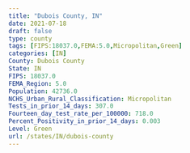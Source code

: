 ```yaml
---
title: "Dubois County, IN"
date: 2021-07-18
draft: false
type: county
tags: [FIPS:18037.0,FEMA:5.0,Micropolitan,Green]
categories: [IN]
County: Dubois County
State: IN
FIPS: 18037.0
FEMA_Region: 5.0
Population: 42736.0
NCHS_Urban_Rural_Classification: Micropolitan
Tests_in_prior_14_days: 307.0
Fourteen_day_test_rate_per_100000: 718.0
Percent_Positivity_in_prior_14_days: 0.003
Level: Green
url: /states/IN/dubois-county
---
```



